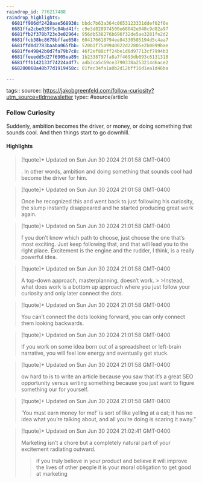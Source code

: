 ```yaml
---
raindrop_id: 776217488
raindrop_highlights:
  6681ff906df2428aae568938: bbdc7b63a364c0653123331ddef02f6e
  6681ffa2cbe039f5c04bd41f: c9e3d828974500e68042e048c9d82a97
  6681ffb2f378b723e3e02964: 956db538276b696f32de5ae3281fe2d2
  6681ffcb38bc8678bffae658: 604176618794ee84330585194d5c4aa7
  6681ffd0d2783baaba065fbb: 520b1f7549940022d22805e2b0899bae
  6681ffe49842b0d7fa79b7c8: 46f2ef80cff24be1d6d97713cf7994b3
  6681ffeeedd5d27f6905ea89: 1b2338797fa8a7f4693db093c6131318
  6681fffb142133f74224a4f7: adb3ca5c69ce3790338a253214d6ace2
  668200068a48b77d1919458c: 01fec34fa1a0b2d12bff16d1ea1d46ba

---
```


tags::
source:: https://jakobgreenfeld.com/follow-curiosity?utm_source=tldrnewsletter
type:: #source/article

### Follow Curiosity

Suddenly, ambition becomes the driver, or money, or doing something that sounds cool. And then things start to go downhill.

#### Highlights

> [!quote]+ Updated on Sun Jun 30 2024 21:01:58 GMT-0400
>
> . In other words, ambition and doing something that sounds cool had become the driver for him.

> [!quote]+ Updated on Sun Jun 30 2024 21:01:58 GMT-0400
>
> Once he recognized this and went back to just following his curiosity, the slump instantly disappeared and he started producing great work again.

> [!quote]+ Updated on Sun Jun 30 2024 21:01:58 GMT-0400
>
> f you don’t know which path to choose, just choose the one that’s most exciting. Just keep following that, and that will lead you to the right place. Excitement is the engine and the rudder, I think, is a really powerful idea.

> [!quote]+ Updated on Sun Jun 30 2024 21:01:58 GMT-0400
>
> A top-down approach, masterplanning, doesn’t work.
&gt;
&gt;Instead, what does work is a bottom up approach where you just follow your curiosity and only later connect the dots.

> [!quote]+ Updated on Sun Jun 30 2024 21:01:58 GMT-0400
>
> You can’t connect the dots looking forward, you can only connect them looking backwards.

> [!quote]+ Updated on Sun Jun 30 2024 21:01:58 GMT-0400
>
> If you work on some idea born out of a spreadsheet or left-brain narrative, you will feel low energy and eventually get stuck.

> [!quote]+ Updated on Sun Jun 30 2024 21:01:58 GMT-0400
>
> ow hard to is to write an article because you saw that it’s a great SEO opportunity versus writing something because you just want to figure something our for yourself.

> [!quote]+ Updated on Sun Jun 30 2024 21:01:58 GMT-0400
>
> ‘You must earn money for me!’ is sort of like yelling at a cat; it has no idea what you’re talking about, and all you’re doing is scaring it away.”

> [!quote]+ Updated on Sun Jun 30 2024 21:02:41 GMT-0400
>
> Marketing isn’t a chore but a completely natural part of your excitement radiating outward.
> > if you truly believe in your product and believe it will improve the lives of other people it is your moral obligation to get good at marketing
